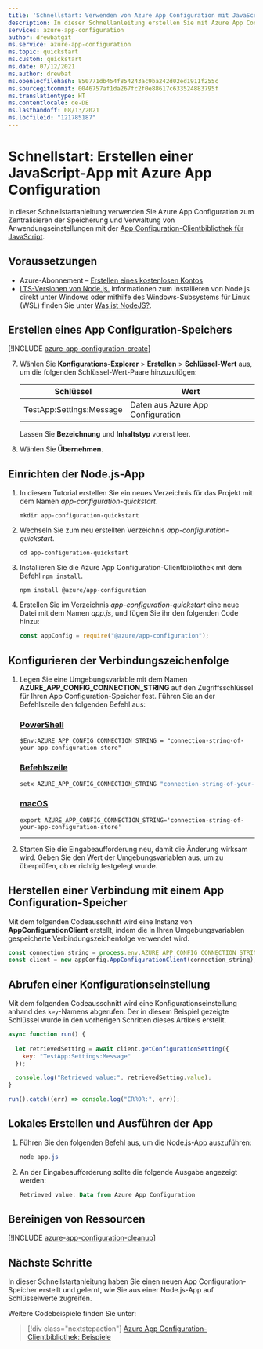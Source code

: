 ```yaml
---
title: 'Schnellstart: Verwenden von Azure App Configuration mit JavaScript-Apps | Microsoft-Dokumentation'
description: In dieser Schnellanleitung erstellen Sie mit Azure App Configuration eine Node.js-App, um die Speicherung und Verwaltung von Anwendungseinstellungen getrennt von Ihrem Code zu zentralisieren.
services: azure-app-configuration
author: drewbatgit
ms.service: azure-app-configuration
ms.topic: quickstart
ms.custom: quickstart
ms.date: 07/12/2021
ms.author: drewbat
ms.openlocfilehash: 850771db454f854243ac9ba242d02ed1911f255c
ms.sourcegitcommit: 0046757af1da267fc2f0e88617c633524883795f
ms.translationtype: HT
ms.contentlocale: de-DE
ms.lasthandoff: 08/13/2021
ms.locfileid: "121785187"
---
```

# <a name="quickstart-create-a-javascript-app-with-azure-app-configuration"></a>Schnellstart: Erstellen einer JavaScript-App mit Azure App Configuration

In dieser Schnellstartanleitung verwenden Sie Azure App Configuration zum Zentralisieren der Speicherung und Verwaltung von Anwendungseinstellungen mit der [App Configuration-Clientbibliothek für JavaScript](https://github.com/Azure/azure-sdk-for-js/blob/main/sdk/appconfiguration/app-configuration/README.md).

## <a name="prerequisites"></a>Voraussetzungen

- Azure-Abonnement – [Erstellen eines kostenlosen Kontos](https://azure.microsoft.com/free/)
- [LTS-Versionen von Node.js.](https://nodejs.org/en/about/releases/) Informationen zum Installieren von Node.js direkt unter Windows oder mithilfe des Windows-Subsystems für Linux (WSL) finden Sie unter [Was ist NodeJS?](/windows/dev-environment/javascript/nodejs-overview).

## <a name="create-an-app-configuration-store"></a>Erstellen eines App Configuration-Speichers

[!INCLUDE [azure-app-configuration-create](../../includes/azure-app-configuration-create.md)]

7. Wählen Sie **Konfigurations-Explorer** > **Erstellen** > **Schlüssel-Wert** aus, um die folgenden Schlüssel-Wert-Paare hinzuzufügen:

    | Schlüssel | Wert |
    |---|---|
    | TestApp:Settings:Message | Daten aus Azure App Configuration |

    Lassen Sie **Bezeichnung** und **Inhaltstyp** vorerst leer.

8. Wählen Sie **Übernehmen**.

## <a name="setting-up-the-nodejs-app"></a>Einrichten der Node.js-App

1. In diesem Tutorial erstellen Sie ein neues Verzeichnis für das Projekt mit dem Namen *app-configuration-quickstart*.

    ```console
    mkdir app-configuration-quickstart
    ```

1. Wechseln Sie zum neu erstellten Verzeichnis *app-configuration-quickstart*.

    ```console
    cd app-configuration-quickstart
    ```

1. Installieren Sie die Azure App Configuration-Clientbibliothek mit dem Befehl `npm install`.

    ```console
    npm install @azure/app-configuration
    ```

1. Erstellen Sie im Verzeichnis *app-configuration-quickstart* eine neue Datei mit dem Namen *app.js*, und fügen Sie ihr den folgenden Code hinzu:

   ```javascript
   const appConfig = require("@azure/app-configuration");
   ```

## <a name="configure-your-connection-string"></a>Konfigurieren der Verbindungszeichenfolge

1. Legen Sie eine Umgebungsvariable mit dem Namen **AZURE_APP_CONFIG_CONNECTION_STRING** auf den Zugriffsschlüssel für Ihren App Configuration-Speicher fest. Führen Sie an der Befehlszeile den folgenden Befehl aus:

    ### <a name="powershell"></a>[PowerShell](#tab/azure-powershell)

    ```azurepowershell
    $Env:AZURE_APP_CONFIG_CONNECTION_STRING = "connection-string-of-your-app-configuration-store"
    ```

    ### <a name="command-line"></a>[Befehlszeile](#tab/command-line)

    ```cmd
    setx AZURE_APP_CONFIG_CONNECTION_STRING "connection-string-of-your-app-configuration-store"
    ```

    ### <a name="macos"></a>[macOS](#tab/macOS)
    ```console
    export AZURE_APP_CONFIG_CONNECTION_STRING='connection-string-of-your-app-configuration-store'
    ```

    ---

2. Starten Sie die Eingabeaufforderung neu, damit die Änderung wirksam wird. Geben Sie den Wert der Umgebungsvariablen aus, um zu überprüfen, ob er richtig festgelegt wurde.

## <a name="connect-to-an-app-configuration-store"></a>Herstellen einer Verbindung mit einem App Configuration-Speicher

Mit dem folgenden Codeausschnitt wird eine Instanz von **AppConfigurationClient** erstellt, indem die in Ihren Umgebungsvariablen gespeicherte Verbindungszeichenfolge verwendet wird.

```javascript
const connection_string = process.env.AZURE_APP_CONFIG_CONNECTION_STRING;
const client = new appConfig.AppConfigurationClient(connection_string);
```

## <a name="get-a-configuration-setting"></a>Abrufen einer Konfigurationseinstellung

Mit dem folgenden Codeausschnitt wird eine Konfigurationseinstellung anhand des `key`-Namens abgerufen. Der in diesem Beispiel gezeigte Schlüssel wurde in den vorherigen Schritten dieses Artikels erstellt.

```javascript
async function run() {
  
  let retrievedSetting = await client.getConfigurationSetting({
    key: "TestApp:Settings:Message"
  });

  console.log("Retrieved value:", retrievedSetting.value);
}

run().catch((err) => console.log("ERROR:", err));
```

## <a name="build-and-run-the-app-locally"></a>Lokales Erstellen und Ausführen der App

1. Führen Sie den folgenden Befehl aus, um die Node.js-App auszuführen:

   ```powershell
   node app.js
   ```
1. An der Eingabeaufforderung sollte die folgende Ausgabe angezeigt werden:

   ```powershell
   Retrieved value: Data from Azure App Configuration
   ```
## <a name="clean-up-resources"></a>Bereinigen von Ressourcen


[!INCLUDE [azure-app-configuration-cleanup](../../includes/azure-app-configuration-cleanup.md)]

## <a name="next-steps"></a>Nächste Schritte

In dieser Schnellstartanleitung haben Sie einen neuen App Configuration-Speicher erstellt und gelernt, wie Sie aus einer Node.js-App auf Schlüsselwerte zugreifen.

Weitere Codebeispiele finden Sie unter:

> [!div class="nextstepaction"]
> [Azure App Configuration-Clientbibliothek: Beispiele](https://github.com/Azure/azure-sdk-for-python/tree/master/sdk/appconfiguration/azure-appconfiguration/samples)
